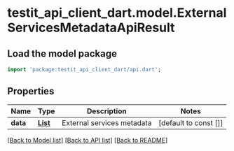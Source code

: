 # testit_api_client_dart.model.ExternalServicesMetadataApiResult

## Load the model package
```dart
import 'package:testit_api_client_dart/api.dart';
```

## Properties
Name | Type | Description | Notes
------------ | ------------- | ------------- | -------------
**data** | [**List<ExternalServiceMetadataApiResult>**](ExternalServiceMetadataApiResult.md) | External services metadata | [default to const []]

[[Back to Model list]](../README.md#documentation-for-models) [[Back to API list]](../README.md#documentation-for-api-endpoints) [[Back to README]](../README.md)



